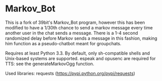 # Markov_Bot

This is a fork of 39bit's Markov_Bot program, however this has been modified to have a 1/30th chance to send a markov message every time another user in the chat sends a message. There is a 1-4 second randomized delay before Markov sends a message in this fashion, making him function as a pseudo-chatbot meant for groupchats.

Requires at least Python 3.3. By default, only sh-compatible shells and Unix-based systems are supported. espeak and opusenc are required for TTS: see the generateMarkovOgg function.

Used libraries: requests (https://pypi.python.org/pypi/requests)

